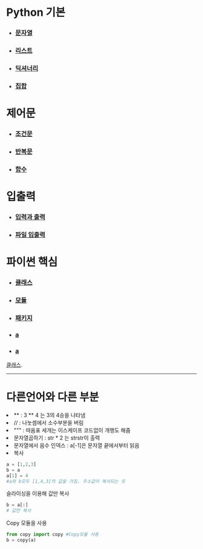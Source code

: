 # Python 기본

- ### [문자열](https://github.com/banziha104/PythonBasic/blob/master/Study/String.md)

- ### [리스트](https://github.com/banziha104/PythonBasic/blob/master/Study/List.md)

- ### [딕셔너리](https://github.com/banziha104/PythonBasic/blob/master/Study/Dictionary.md)

- ### [집합](https://github.com/banziha104/PythonBasic/blob/master/Study/Set.md)


# 제어문

- ### [조건문](https://github.com/banziha104/PythonBasic/blob/master/Study/If.md)

- ### [반복문](https://github.com/banziha104/PythonBasic/blob/master/Study/Loop.md)

- ### [함수](https://github.com/banziha104/PythonBasic/blob/master/Study/Function.md)

# 입출력

- ### [입력과 출력](https://github.com/banziha104/PythonBasic/blob/master/Study/IO.md)

- ### [파일 입출력](https://github.com/banziha104/PythonBasic/blob/master/Study/File.md)

# 파이썬 핵심

- ### [클래스](https://github.com/banziha104/PythonBasic/blob/master/Study/Class.md)

- ### [모듈](https://github.com/banziha104/PythonBasic/blob/master/Study/Module.md)

- ### [패키지](https://github.com/banziha104/PythonBasic/blob/master/Study/Package2.md)

- ### [a](https://github.com/banziha104/PythonBasic/blob/master/Study/List.md)

- ### [a](https://github.com/banziha104/PythonBasic/blob/master/Study/List.md)








[클래스](www.naver.com).








---
# 다른언어와 다른 부분
<li> ** : 3 ** 4 는 3의 4승을 나타냄
<li> // : 나눗셈에서 소수부분을 버림
<li> """ : 따옴표 세개는 이스케이프 코드없이 개행도 해줌
<li> 문자열곱하기 : str * 2 는 strstr이 출력
<li> 문자열에서 음수 인덱스 : a[-1]은 문자열 끝에서부터 읽음
<li> 복사

```python
a = [1,2,3]
b = a
a[1] = 4 
#a와 b모두 [1,4,3]의 값을 가짐. 주소값이 복사되는 듯
```

슬라이싱을 이용해 값만 복사

```python
b = a[:]
# 값만 복사
```

Copy 모듈을 사용

```python
from copy import copy #Copy모듈 사용
b = copy(a)
```